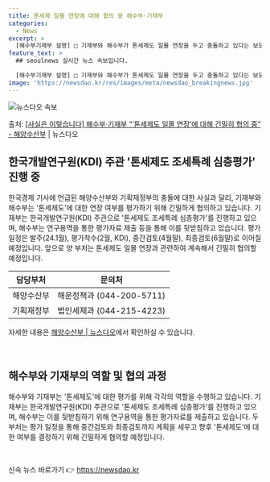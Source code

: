 ```yaml
---
title: 톤세제 일몰 연장에 대해 협의 중 해수부·기재부
categories:
  - News
excerpt: >
  [해수부기재부 설명] □ 기재부와 해수부가 톤세제도 일몰 연장을 두고 충돌하고 있다는 보도 내용은 사실과 다…
feature_text: >
  ## seoulnews 실시간 뉴스 속보입니다.

  [해수부기재부 설명] □ 기재부와 해수부가 톤세제도 일몰 연장을 두고 충돌하고 있다는 보도 내용은 사실과 다…
image: 'https://newsdao.kr/res/images/meta/newsdao_breakingnews.jpg'
---
```


![뉴스다오 속보](https://newsdao.kr/res/images/meta/newsdao_breakingnews.jpg)

<p>출처: <a href="https://newsdao.kr/3336" rel="dofollow">[사실은 이렇습니다] 해수부·기재부 “‘톤세제도 일몰 연장’에 대해 긴밀히 협의 중” - 해양수산부</a> | 뉴스다오</p>

<h2 data-ke-size="size26">한국개발연구원(KDI) 주관 '톤세제도 조세특례 심층평가' 진행 중</h2>
<p data-ke-size="size16">한국경제 기사에 언급된 해양수산부와 기획재정부의 충돌에 대한 사실과 달리, 기재부와 해수부는 '톤세제도'에 대한 연장 여부를 평가하기 위해 긴밀하게 협의하고 있습니다. 기재부는 한국개발연구원(KDI) 주관으로 '톤세제도 조세특례 심층평가'를 진행하고 있으며, 해수부는 연구용역을 통한 평가자료 제출 등을 통해 이를 뒷받침하고 있습니다. 평가 일정은 발주(24.1월), 평가착수(2월, KDI), 중간검토(4월말), 최종검토(6월말)로 이어질 예정입니다. 앞으로 양 부처는 톤세제도 일몰 연장과 관련하여 계속해서 긴밀히 협의할 예정입니다.</p>
<table>
	<thead>
		<tr>
			<th>담당부처</th>
			<th>문의처</th>
		</tr>
	</thead>
	<tbody>
		<tr>
			<td>해양수산부</td>
			<td>해운정책과 (044-200-5711)</td>
		</tr>
		<tr>
			<td>기획재정부</td>
			<td>법인세제과 (044-215-4223)</td>
		</tr>
	</tbody>
</table>
<p data-ke-size="size16">자세한 내용은 <a href="https://newsdao.kr/3336">해양수산부 | 뉴스다오</a>에서 확인하실 수 있습니다.</p>
<p data-ke-size="size16">&nbsp;</p>

<h2 data-ke-size="size26">해수부와 기재부의 역할 및 협의 과정</h2>
<p data-ke-size="size16">해수부와 기재부는 '톤세제도'에 대한 평가를 위해 각각의 역할을 수행하고 있습니다. 기재부는 한국개발연구원(KDI) 주관으로 '톤세제도 조세특례 심층평가'를 진행하고 있으며, 해수부는 이를 뒷받침하기 위해 연구용역을 통한 평가자료를 제출하고 있습니다. 두 부처는 평가 일정을 통해 중간검토와 최종검토까지 계획을 세우고 향후 '톤세제도'에 대한 여부를 결정하기 위해 긴밀하게 협의할 예정입니다.</p>
<p data-ke-size="size16">&nbsp;</p> 

신속 뉴스 바로가기 👉 <a href="https://newsdao.kr" rel="dofollow">https://newsdao.kr</a>


